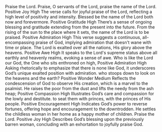 <sentimentAnalysis>
    <psalm number="113">
        <verse number="1">
            <text>Praise the Lord. Praise, O servants of the Lord, praise the name of the Lord.</text>
            <polarity>Positive</polarity>
            <emotion>Joy</emotion>
            <intensity>High</intensity>
            <context>The verse calls for joyful praise of the Lord, reflecting a high level of positivity and intensity.</context>
        </verse>
        <verse number="2">
            <text>Blessed be the name of the Lord both now and forevermore.</text>
            <polarity>Positive</polarity>
            <emotion>Gratitude</emotion>
            <intensity>High</intensity>
            <context>There’s a sense of ongoing blessing and gratitude extending from the present into the future.</context>
        </verse>
        <verse number="3">
            <text>From the rising of the sun to the place where it sets, the name of the Lord is to be praised.</text>
            <polarity>Positive</polarity>
            <emotion>Admiration</emotion>
            <intensity>High</intensity>
            <context>This verse suggests a continuous, all-encompassing praise of God, implying admiration that doesn't wane with time or place.</context>
        </verse>
        <verse number="4">
            <text>The Lord is exalted over all the nations, His glory above the heavens.</text>
            <polarity>Positive</polarity>
            <emotion>Awe</emotion>
            <intensity>High</intensity>
            <context>It speaks to the Lord's supreme status above all earthly and heavenly realms, evoking a sense of awe.</context>
        </verse>
        <verse number="5">
            <text>Who is like the Lord our God, the One who sits enthroned on high,</text>
            <polarity>Positive</polarity>
            <emotion>Admiration</emotion>
            <intensity>High</intensity>
            <context>Asking rhetorically to emphasize that there is none like God, it underscores God’s unique exalted position with admiration.</context>
        </verse>
        <verse number="6">
            <text>who stoops down to look on the heavens and the earth?</text>
            <polarity>Positive</polarity>
            <emotion>Wonder</emotion>
            <intensity>Medium</intensity>
            <context>Reflects the condescension of God to observe His creation, which is a marvel to the psalmist.</context>
        </verse>
        <verse number="7">
            <text>He raises the poor from the dust and lifts the needy from the ash heap;</text>
            <polarity>Positive</polarity>
            <emotion>Compassion</emotion>
            <intensity>High</intensity>
            <context>Illustrates God’s care and compassion for the lowly and destitute.</context>
        </verse>
        <verse number="8">
            <text>to seat them with princes, with the princes of His people.</text>
            <polarity>Positive</polarity>
            <emotion>Encouragement</emotion>
            <intensity>High</intensity>
            <context>Indicates God’s power to reverse fortunes, offering hope and encouragement to the downtrodden.</context>
        </verse>
        <verse number="9">
            <text>He settles the childless woman in her home as a happy mother of children. Praise the Lord.</text>
            <polarity>Positive</polarity>
            <emotion>Joy</emotion>
            <intensity>High</intensity>
            <context>Describes God’s blessing upon the previously barren woman, concluding with an exhortation to joyfully praise God.</context>
        </verse>
    </psalm>
</sentimentAnalysis>